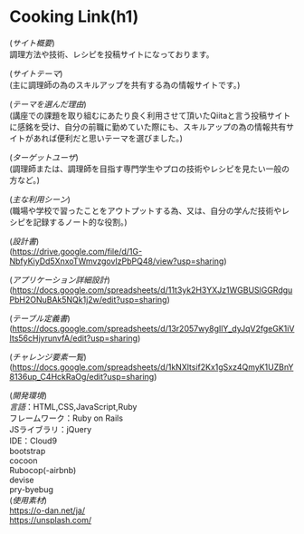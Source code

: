 # Cooking Link(h1)

(*サイト概要*)  
調理方法や技術、レシピを投稿サイトになっております。

(*サイトテーマ*)  
(主に調理師の為のスキルアップを共有する為の情報サイトです。)

(*テーマを選んだ理由*)  
(講座での課題を取り組むにあたり良く利用させて頂いたQiitaと言う投稿サイトに感銘を受け、自分の前職に勤めていた際にも、スキルアップの為の情報共有サイトがあれば便利だと思いテーマを選びました。)

(*ターゲットユーザ*)  
(調理師または、調理師を目指す専門学生やプロの技術やレシピを見たい一般の方など。)

(*主な利用シーン*)  
(職場や学校で習ったことをアウトプットする為、又は、自分の学んだ技術やレシピを記録するノート的な役割。)

(*設計書*)  
(https://drive.google.com/file/d/1G-NbfyKiyDd5XnxoTWmvzgovIzPbPQ48/view?usp=sharing)

(*アプリケーション詳細設計*)  
(https://docs.google.com/spreadsheets/d/11t3yk2H3YXJz1WGBUSlGGRdguPbH2ONuBAk5NQk1j2w/edit?usp=sharing)

(*テーブル定義書*)  
(https://docs.google.com/spreadsheets/d/13r2057wy8gIlY_dyJqV2fgeGK1iVIts56cHjyrunvfA/edit?usp=sharing)

(*チャレンジ要素一覧*)  
(https://docs.google.com/spreadsheets/d/1kNXltsif2Kx1gSxz4QmyK1UZBnY8136up_C4HckRaOg/edit?usp=sharing)

(*開発環境*)  
*言語*：HTML,CSS,JavaScript,Ruby  
フレームワーク：Ruby on Rails  
JSライブラリ：jQuery  
IDE：Cloud9  
bootstrap  
cocoon  
Rubocop(-airbnb)  
devise  
pry-byebug  
(*使用素材*)  
https://o-dan.net/ja/  
https://unsplash.com/  
